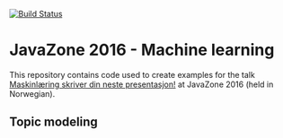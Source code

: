 [![Build Status](https://travis-ci.org/heidisu/javazone2016-ml.svg?branch=master)](https://travis-ci.org/heidisu/javazone2016-ml)

# JavaZone 2016 - Machine learning

This repository contains code used to create examples for the talk [Maskinlæring skriver din neste presentasjon!](https://2016.javazone.no/program/maskinlaering-skriver-din-neste-presentasjon) at JavaZone 2016 (held in Norwegian).

## Topic modeling
